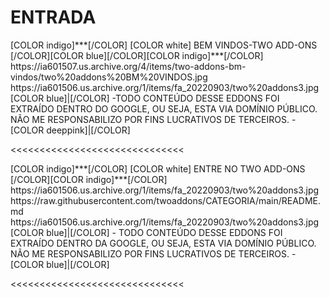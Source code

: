 # ENTRADA

<channels>
<channel>
<name>[COLOR indigo]***[/COLOR] [COLOR white] BEM VINDOS-TWO ADD-ONS [/COLOR][COLOR blue][/COLOR][COLOR indigo]***[/COLOR]</name>
<thumbnail>https://ia601507.us.archive.org/4/items/two-addons-bm-vindos/two%20addons%20BM%20VINDOS.jpg</thumbnail>
<fanart>https://ia601506.us.archive.org/1/items/fa_20220903/two%20addons3.jpg</fanart>
<info>
[COLOR blue]|[/COLOR] -TODO CONTEÚDO DESSE EDDONS FOI EXTRAÍDO DENTRO DO GOOGLE, OU SEJA, ESTA VIA DOMÍNIO PÚBLICO. NÃO ME RESPONSABILIZO POR FINS LUCRATIVOS DE TERCEIROS. - [COLOR deeppink]|[/COLOR]</info>
</channel>
</channels>

<<<<<<<<<<<<<<<<<<<<<<<<<<<<<<

<channels>
<channel>
<name>[COLOR indigo]***[/COLOR] [COLOR white] ENTRE NO TWO ADD-ONS [/COLOR][COLOR indigo]***[/COLOR]</name>
<thumbnail>https://ia601506.us.archive.org/1/items/fa_20220903/two%20addons3.jpg</thumbnail>
<externallink>https://raw.githubusercontent.com/twoaddons/CATEGORIA/main/README.md</externallink>
<fanart>https://ia601506.us.archive.org/1/items/fa_20220903/two%20addons3.jpg</fanart>
<info>
[COLOR blue]|[/COLOR] - TODO CONTEÚDO DESSE EDDONS FOI EXTRAÍDO DENTRO DA GOOGLE, OU SEJA, ESTA VIA DOMÍNIO PÚBLICO. NÃO ME RESPONSABILIZO POR FINS LUCRATIVOS DE TERCEIROS. - [COLOR blue]|[/COLOR]</info>
</channel>
</channels>  
 
<<<<<<<<<<<<<<<<<<<<<<<<<<<<<<  
 

